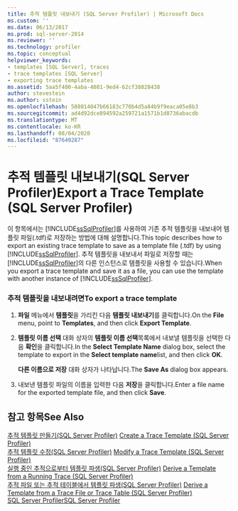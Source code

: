 ```yaml
---
title: 추적 템플릿 내보내기 (SQL Server Profiler) | Microsoft Docs
ms.custom: ''
ms.date: 06/13/2017
ms.prod: sql-server-2014
ms.reviewer: ''
ms.technology: profiler
ms.topic: conceptual
helpviewer_keywords:
- templates [SQL Server], traces
- trace templates [SQL Server]
- exporting trace templates
ms.assetid: 5aa5f400-4aba-4081-9ed4-62cf38828438
author: stevestein
ms.author: sstein
ms.openlocfilehash: 588014047b66183c770b4d5a84b9f9eaca05e8b3
ms.sourcegitcommit: ad4d92dce894592a259721a1571b1d8736abacdb
ms.translationtype: MT
ms.contentlocale: ko-KR
ms.lasthandoff: 08/04/2020
ms.locfileid: "87649287"
---
```

# <a name="export-a-trace-template-sql-server-profiler"></a><span data-ttu-id="28444-102">추적 템플릿 내보내기(SQL Server Profiler)</span><span class="sxs-lookup"><span data-stu-id="28444-102">Export a Trace Template (SQL Server Profiler)</span></span>
  <span data-ttu-id="28444-103">이 항목에서는 [!INCLUDE[ssSqlProfiler](../../includes/sssqlprofiler-md.md)]를 사용하여 기존 추적 템플릿을 내보내어 템플릿 파일(.tdf)로 저장하는 방법에 대해 설명합니다.</span><span class="sxs-lookup"><span data-stu-id="28444-103">This topic describes how to export an existing trace template to save as a template file (.tdf) by using [!INCLUDE[ssSqlProfiler](../../includes/sssqlprofiler-md.md)].</span></span> <span data-ttu-id="28444-104">추적 템플릿을 내보내서 파일로 저장할 때는 [!INCLUDE[ssSqlProfiler](../../includes/sssqlprofiler-md.md)]의 다른 인스턴스로 템플릿을 사용할 수 있습니다.</span><span class="sxs-lookup"><span data-stu-id="28444-104">When you export a trace template and save it as a file, you can use the template with another instance of [!INCLUDE[ssSqlProfiler](../../includes/sssqlprofiler-md.md)].</span></span>  
  
### <a name="to-export-a-trace-template"></a><span data-ttu-id="28444-105">추적 템플릿을 내보내려면</span><span class="sxs-lookup"><span data-stu-id="28444-105">To export a trace template</span></span>  
  
1.  <span data-ttu-id="28444-106">**파일** 메뉴에서 **템플릿**을 가리킨 다음 **템플릿 내보내기**를 클릭합니다.</span><span class="sxs-lookup"><span data-stu-id="28444-106">On the **File** menu, point to **Templates**, and then click **Export Template**.</span></span>  
  
2.  <span data-ttu-id="28444-107">**템플릿 이름 선택** 대화 상자의 **템플릿 이름 선택**목록에서 내보낼 템플릿을 선택한 다음 **확인**을 클릭합니다.</span><span class="sxs-lookup"><span data-stu-id="28444-107">In the **Select Template Name** dialog box, select the template to export in the **Select template name**list, and then click **OK**.</span></span>  
  
     <span data-ttu-id="28444-108">**다른 이름으로 저장** 대화 상자가 나타납니다.</span><span class="sxs-lookup"><span data-stu-id="28444-108">The **Save As** dialog box appears.</span></span>  
  
3.  <span data-ttu-id="28444-109">내보낸 템플릿 파일의 이름을 입력한 다음 **저장**을 클릭합니다.</span><span class="sxs-lookup"><span data-stu-id="28444-109">Enter a file name for the exported template file, and then click **Save**.</span></span>  
  
## <a name="see-also"></a><span data-ttu-id="28444-110">참고 항목</span><span class="sxs-lookup"><span data-stu-id="28444-110">See Also</span></span>  
 <span data-ttu-id="28444-111">[추적 템플릿 만들기&#40;SQL Server Profiler&#41;](create-a-trace-template-sql-server-profiler.md) </span><span class="sxs-lookup"><span data-stu-id="28444-111">[Create a Trace Template &#40;SQL Server Profiler&#41;](create-a-trace-template-sql-server-profiler.md) </span></span>  
 <span data-ttu-id="28444-112">[추적 템플릿 수정&#40;SQL Server Profiler&#41;](../../database-engine/modify-a-trace-template-sql-server-profiler.md) </span><span class="sxs-lookup"><span data-stu-id="28444-112">[Modify a Trace Template &#40;SQL Server Profiler&#41;](../../database-engine/modify-a-trace-template-sql-server-profiler.md) </span></span>  
 <span data-ttu-id="28444-113">[실행 중인 추적으로부터 템플릿 파생&#40;SQL Server Profiler&#41;](derive-a-template-from-a-running-trace-sql-server-profiler.md) </span><span class="sxs-lookup"><span data-stu-id="28444-113">[Derive a Template from a Running Trace &#40;SQL Server Profiler&#41;](derive-a-template-from-a-running-trace-sql-server-profiler.md) </span></span>  
 <span data-ttu-id="28444-114">[추적 파일 또는 추적 테이블에서 템플릿 파생&#40;SQL Server Profiler&#41;](derive-a-template-from-a-trace-file-or-trace-table-sql-server-profiler.md) </span><span class="sxs-lookup"><span data-stu-id="28444-114">[Derive a Template from a Trace File or Trace Table &#40;SQL Server Profiler&#41;](derive-a-template-from-a-trace-file-or-trace-table-sql-server-profiler.md) </span></span>  
 [<span data-ttu-id="28444-115">SQL Server Profiler</span><span class="sxs-lookup"><span data-stu-id="28444-115">SQL Server Profiler</span></span>](sql-server-profiler.md)  
  
  
